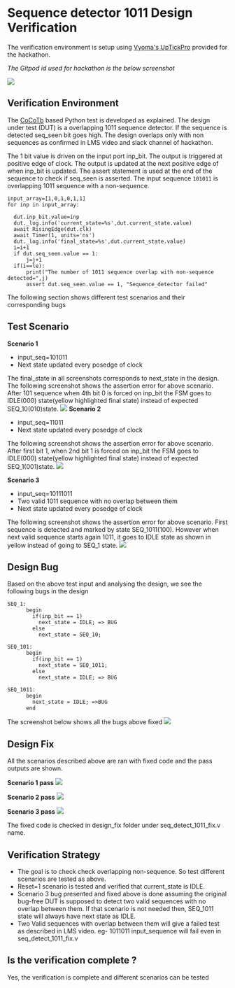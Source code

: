 # Sequence detector 1011 Design Verification

The verification environment is setup using [Vyoma's UpTickPro](https://vyomasystems.com) provided for the hackathon.

*The Gitpod id used for hackathon is the below screenshot*

![](https://github.com/vyomasystems-lab/challenges-greeshnad/blob/master/level1_design1/mux_ss/gitpod_ss.PNG)

## Verification Environment

The [CoCoTb](https://www.cocotb.org/) based Python test is developed as explained. The design under test (DUT) is a overlapping 1011 sequence detector. If the sequence is detected seq_seen bit goes high.
The design overlaps only with non sequences as confirmed in LMS video and slack channel of hackathon.

The 1 bit value is driven on the input port inp_bit. The output is triggered at positive edge of clock. The output is updated at the next positive edge of when inp_bit is updated.
The assert statement is used at the end of the sequence to check if seq_seen is asserted. 
The input sequence ``101011`` is overlapping 1011 sequence with a non-sequence.
```
input_array=[1,0,1,0,1,1]
for inp in input_array:
        
  dut.inp_bit.value=inp
  dut._log.info('current_state=%s',dut.current_state.value)
  await RisingEdge(dut.clk)
  await Timer(1, units='ns')
  dut._log.info('final_state=%s',dut.current_state.value)
  i=i+1
  if dut.seq_seen.value == 1:
      j=j+1
  if(i==le):
      print("The number of 1011 sequence overlap with non-sequence detected=",j)
      assert dut.seq_seen.value == 1, "Sequence_detector failed" 
```

The following section shows different test scenarios and their corresponding bugs
## Test Scenario 
**Scenario 1**
- input_seq=101011 
- Next state updated every posedge of clock

The final_state in all screenshots corresponds to next_state in the design.
The following screenshot shows the assertion error for above scenario. After 101 sequence when 4th bit 0 is forced on inp_bit the FSM goes to IDLE(000) state(yellow highlighted final state) instead of expected SEQ_10(010)state.
![](https://github.com/vyomasystems-lab/challenges-greeshnad/blob/master/level1_design2/seq_ss/fail_101011.PNG)
**Scenario 2**
- input_seq=11011 
- Next state updated every posedge of clock

The following screenshot shows the assertion error for above scenario. After first bit 1,  when 2nd bit 1 is forced on inp_bit the FSM goes to IDLE(000) state(yellow highlighted final state) instead of expected SEQ_1(001)state.
![](https://github.com/vyomasystems-lab/challenges-greeshnad/blob/master/level1_design2/seq_ss/fail_11011.PNG)

**Scenario 3**
- input_seq=10111011 
- Two valid 1011 sequence with no overlap between them
- Next state updated every posedge of clock

The following screenshot shows the assertion error for above scenario. First sequence is detected and marked by state SEQ_1011(100). However when next valid sequence starts again 1011, it goes to IDLE state as shown in yellow instead of going to SEQ_1 state.
![](https://github.com/vyomasystems-lab/challenges-greeshnad/blob/master/level1_design2/seq_ss/fail_10111011.PNG)

## Design Bug
Based on the above test input and analysing the design, we see the following bugs in the design

```
SEQ_1:
      begin
        if(inp_bit == 1)
          next_state = IDLE; => BUG
        else
          next_state = SEQ_10;
```

```
SEQ_101:
      begin
        if(inp_bit == 1)
          next_state = SEQ_1011;
        else
          next_state = IDLE; => BUG
```
```
SEQ_1011:
      begin
        next_state = IDLE; =>BUG
      end
```

The screenshot below shows all the bugs above fixed
![](https://github.com/vyomasystems-lab/challenges-greeshnad/blob/master/level1_design2/seq_ss/bug_fix.PNG)

## Design Fix
All the scenarios described above are ran with fixed code and the pass outputs are shown.

**Scenario 1 pass**
![](https://github.com/vyomasystems-lab/challenges-greeshnad/blob/master/level1_design2/seq_ss/pass_101011.PNG)

**Scenario 2 pass**
![](https://github.com/vyomasystems-lab/challenges-greeshnad/blob/master/level1_design2/seq_ss/pass_11011.PNG)

**Scenario 3 pass**
![](https://github.com/vyomasystems-lab/challenges-greeshnad/blob/master/level1_design2/seq_ss/pass_10111011.PNG)

The fixed code is checked in design_fix folder under seq_detect_1011_fix.v name.

## Verification Strategy

- The goal is to check check overlapping non-sequence. So test different scenarios are tested as above.
- Reset=1 scenario is tested and verified that current_state is IDLE.
- Scenario 3 bug presented and fixed above is done assuming the original bug-free DUT is supposed to detect two valid sequences with no overlap between them. If that scenario is not needed then, SEQ_1011 state will always have next state as IDLE.
- Two Valid sequences with overlap between them will give a failed test as described in LMS video. eg- 1011011 input_sequence will fail even in seq_detect_1011_fix.v 
## Is the verification complete ?
Yes, the verification is complete and different scenarios can be tested
